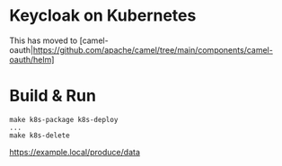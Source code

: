 
# Keycloak on Kubernetes

This has moved to [camel-oauth|https://github.com/apache/camel/tree/main/components/camel-oauth/helm]

# Build & Run

```
make k8s-package k8s-deploy
...
make k8s-delete
```

https://example.local/produce/data
